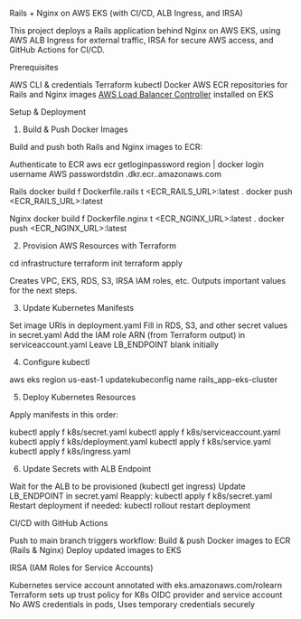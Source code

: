Rails + Nginx on AWS EKS (with CI/CD, ALB Ingress, and IRSA)

This project deploys a Rails application behind Nginx on AWS EKS, using AWS ALB Ingress for external traffic, IRSA for secure AWS access, and GitHub Actions for CI/CD.

 Prerequisites

 AWS CLI & credentials
 Terraform
 kubectl
 Docker
 AWS ECR repositories for Rails and Nginx images
 [AWS Load Balancer Controller](https://kubernetessigs.github.io/awsloadbalancercontroller/latest/) installed on EKS



Setup & Deployment

1. Build & Push Docker Images

Build and push both Rails and Nginx images to ECR:

Authenticate to ECR
aws ecr getloginpassword region <region> | docker login username AWS passwordstdin <accountid>.dkr.ecr.<region>.amazonaws.com

Rails
docker build f Dockerfile.rails t <ECR_RAILS_URL>:latest .
docker push <ECR_RAILS_URL>:latest

Nginx
docker build f Dockerfile.nginx t <ECR_NGINX_URL>:latest .
docker push <ECR_NGINX_URL>:latest


2. Provision AWS Resources with Terraform

cd infrastructure
terraform init
terraform apply

 Creates VPC, EKS, RDS, S3, IRSA IAM roles, etc.
 Outputs important values for the next steps.


3. Update Kubernetes Manifests

 Set image URIs in deployment.yaml
 Fill in RDS, S3, and other secret values in secret.yaml
 Add the IAM role ARN (from Terraform output) in serviceaccount.yaml
 Leave LB_ENDPOINT blank initially


4. Configure kubectl

aws eks region us-east-1 updatekubeconfig name rails_app-eks-cluster


5. Deploy Kubernetes Resources

Apply manifests in this order:

kubectl apply f k8s/secret.yaml
kubectl apply f k8s/serviceaccount.yaml
kubectl apply f k8s/deployment.yaml
kubectl apply f k8s/service.yaml
kubectl apply f k8s/ingress.yaml


6. Update Secrets with ALB Endpoint

 Wait for the ALB to be provisioned (kubectl get ingress)
 Update LB_ENDPOINT in secret.yaml
 Reapply: kubectl apply f k8s/secret.yaml
 Restart deployment if needed: kubectl rollout restart deployment <name>


CI/CD with GitHub Actions

 Push to main branch triggers workflow:
  Build & push Docker images to ECR (Rails & Nginx)
  Deploy updated images to EKS


IRSA (IAM Roles for Service Accounts)

 Kubernetes service account annotated with eks.amazonaws.com/rolearn
 Terraform sets up trust policy for K8s OIDC provider and service account
 No AWS credentials in pods, Uses temporary credentials securely
